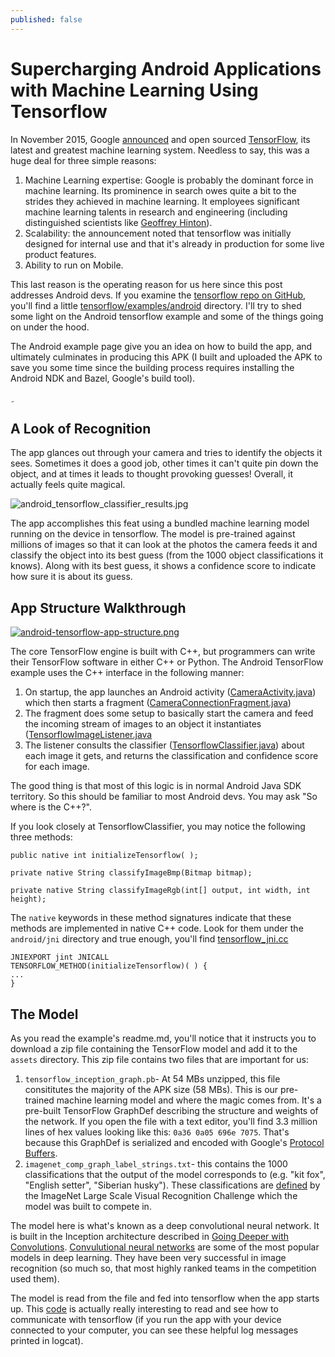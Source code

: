 ```yaml
---
published: false
---
```





# Supercharging Android Applications with Machine Learning Using Tensorflow

In November 2015, Google [announced](https://googleblog.blogspot.com/2015/11/tensorflow-smarter-machine-learning-for.html) and open sourced [TensorFlow](https://www.tensorflow.org/), its latest and greatest machine learning system. Needless to say, this was a huge deal for three simple reasons:
1. Machine Learning expertise: Google is probably the dominant force in machine learning. Its prominence in search owes quite a bit to the strides they achieved in machine learning. It employees significant machine learning talents in research and engineering (including distinguished scientists like [Geoffrey Hinton](https://en.wikipedia.org/wiki/Geoffrey_Hinton)).
2. Scalability: the announcement noted that tensorflow was initially designed for internal use and that it's already in production for some live product features.
3. Ability to run on Mobile.

This last reason is the operating reason for us here since this post addresses Android devs. If you examine the [tensorflow repo on GitHub](https://github.com/tensorflow/tensorflow), you'll find a little [tensorflow/examples/android](https://github.com/tensorflow/tensorflow/tree/master/tensorflow/examples/android) directory. I'll try to shed some light on the Android tensorflow example and some of the things going on under the hood.

The Android example page give you an idea on how to build the app, and ultimately culminates in producing this APK (I built and uploaded the APK to save you some time since the building process requires installing the Android NDK and Bazel, Google's build tool).


ِ
## A Look of Recognition
The app glances out through your camera and tries to identify the objects it sees. Sometimes it does a good job, other times it can't quite pin down the object, and at times it leads to thought provoking guesses! Overall, it actually feels quite magical.

![android_tensorflow_classifier_results.jpg]({{site.baseurl}}/_posts/android_tensorflow_classifier_results.jpg)


The app accomplishes this feat using a bundled machine learning model running on the device in tensorflow. The model is pre-trained against millions of images so that it can look at the photos the camera feeds it and classify the object into its best guess (from the 1000 object classifications it knows). Along with its best guess, it shows a confidence score to indicate how sure it is about its guess.

## App Structure Walkthrough

[![android-tensorflow-app-structure.png](https://raw.githubusercontent.com/jalammar/jalammar.github.io/master/_posts/android-tensorflow-app-structure.png)](https://raw.githubusercontent.com/jalammar/jalammar.github.io/master/_posts/android-tensorflow-app-structure.png)

The core TensorFlow engine is built with C++, but programmers can write their TensorFlow software in either C++ or Python. The Android TensorFlow example uses the C++ interface in the following manner:
1. On startup, the app launches an Android activity ([CameraActivity.java](https://github.com/tensorflow/tensorflow/blob/master/tensorflow/examples/android/src/org/tensorflow/demo/CameraActivity.java)) which then starts a fragment ([CameraConnectionFragment.java](https://github.com/tensorflow/tensorflow/blob/master/tensorflow/examples/android/src/org/tensorflow/demo/CameraConnectionFragment.java))
2. The fragment does some setup to basically start the camera and feed the incoming stream of images to an object it instantiates ([TensorflowImageListener.java](https://github.com/tensorflow/tensorflow/blob/master/tensorflow/examples/android/src/org/tensorflow/demo/TensorflowImageListener.java)
3. The listener consults the classifier ([TensorflowClassifier.java](https://github.com/tensorflow/tensorflow/blob/master/tensorflow/examples/android/src/org/tensorflow/demo/TensorflowClassifier.java)) about each image it gets, and returns the classification and confidence score for each image.

The good thing is that most of this logic is in normal Android Java SDK territory. So this should be familiar to most Android devs. You may ask "So where is the C++?".

If you look closely at TensorflowClassifier, you may notice the following three methods:

	public native int initializeTensorflow( );

	private native String classifyImageBmp(Bitmap bitmap);

	private native String classifyImageRgb(int[] output, int width, int height);

The `native` keywords in these method signatures indicate that these methods are implemented in native C++ code. Look for them under the `android/jni` directory and true enough, you'll find [tensorflow_jni.cc](https://github.com/tensorflow/tensorflow/blob/master/tensorflow/examples/android/jni/tensorflow_jni.cc)

	JNIEXPORT jint JNICALL
	TENSORFLOW_METHOD(initializeTensorflow)( ) {
    ...
    }

## The Model
As you read the example's readme.md, you'll notice that it instructs you to download a zip file containing the TensorFlow model and add it to the `assets` directory. This zip file contains two files that are important for us:
1. `tensorflow_inception_graph.pb`- At 54 MBs unzipped, this file consititutes the majority of the APK size (58 MBs). This is our pre-trained machine learning model and where the magic comes from. It's a pre-built TensorFlow GraphDef describing the structure and weights of the network. If you open the file with a text editor, you'll find 3.3 million lines of hex values looking like this: `0a36 0a05 696e 7075`. That's because this GraphDef is serialized and encoded with Google's [Protocol Buffers](https://developers.google.com/protocol-buffers/?hl=en). 
2. `imagenet_comp_graph_label_strings.txt`- this contains the 1000 classifications that the output of the model corresponds to (e.g. "kit fox", "English setter", "Siberian husky"). These classifications are [defined](http://image-net.org/challenges/LSVRC/2014/browse-synsets) by the ImageNet Large Scale Visual Recognition Challenge which the model was built to compete in.

The model here is what's known as a deep convolutional neural network. It is built in the Inception architecture described in [Going Deeper with Convolutions](http://www.cv-foundation.org/openaccess/content_cvpr_2015/papers/Szegedy_Going_Deeper_With_2015_CVPR_paper.pdf). [Convulutional neural networks](https://youtu.be/bEUX_56Lojc?t=2m53s) are some of the most popular models in deep learning. They have been very successful in image recognition (so much so, that most highly ranked teams in the competition used them).

The model is read from the file and fed into tensorflow when the app starts up. This [code](https://github.com/tensorflow/tensorflow/blob/master/tensorflow/examples/android/jni/tensorflow_jni.cc#L50) is actually really interesting to read and see how to communicate with tensorflow (if you run the app with your device connected to your computer, you can see these helpful log messages printed in logcat).
   